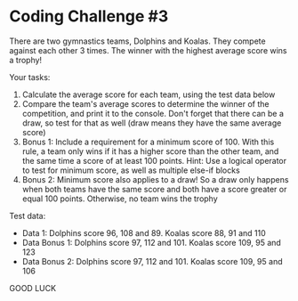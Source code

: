 # Coding Challenge #3

There are two gymnastics teams, Dolphins and Koalas. They compete against each 
other 3 times. The winner with the highest average score wins a trophy!

Your tasks:

1. Calculate the average score for each team, using the test data below
2. Compare the team's average scores to determine the winner of the competition, 
and print it to the console. Don't forget that there can be a draw, so test for that 
as well (draw means they have the same average score)
3. Bonus 1: Include a requirement for a minimum score of 100. With this rule, a 
team only wins if it has a higher score than the other team, and the same time a 
score of at least 100 points. Hint: Use a logical operator to test for minimum 
score, as well as multiple else-if blocks 
4. Bonus 2: Minimum score also applies to a draw! So a draw only happens when 
both teams have the same score and both have a score greater or equal 100 
points. Otherwise, no team wins the trophy

Test data:

+ Data 1: Dolphins score 96, 108 and 89. Koalas score 88, 91 and 110
+ Data Bonus 1: Dolphins score 97, 112 and 101. Koalas score 109, 95 and 123
+ Data Bonus 2: Dolphins score 97, 112 and 101. Koalas score 109, 95 and 106

GOOD LUCK
